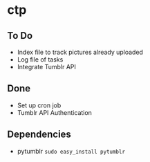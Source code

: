 # ctp

## To Do
* Index file to track pictures already uploaded
* Log file of tasks 
* Integrate Tumblr API

## Done
* Set up cron job
* Tumblr API Authentication

## Dependencies
* pytumblr `sudo easy_install pytumblr`
